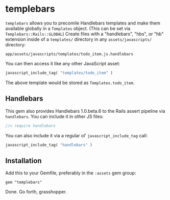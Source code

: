 # templebars

`templebars` allows you to precomile Handlebars templates and make them available globally in a `Templates` object. (This can be set via `Templebars::Rails::GLOBAL`) Create files with a "handlebars", "hbs", or "hb" extension inside of a `templates/` directory in any `assets/javascripts/` directory:

```
app/assets/javascripts/templates/todo_item.js.handlebars
```

You can then access it like any other JavaScript asset:

```ruby
javascript_include_tag( "templates/todo_item" )
```

The above template would be stored as `Templates.todo_item`.

## Handlebars

This gem also provides Handlebars 1.0.beta.6 to the Rails assert pipeline via `handlebars`. You can include it in other JS files:

```js
//= require handlebars
```

You can also include it via a regular ol' `javascript_include_tag` call:

```ruby
javascript_include_tag( "handlebars" )
```

## Installation

Add this to your Gemfile, preferably in the `:assets` gem group:

    gem "templebars"

Done. Go forth, grasshopper.
